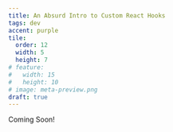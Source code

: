```yaml
---
title: An Absurd Intro to Custom React Hooks
tags: dev
accent: purple
tile:
  order: 12
  width: 5
  height: 7
# feature:
#   width: 15
#   height: 10
# image: meta-preview.png
draft: true
---
```


Coming Soon!
